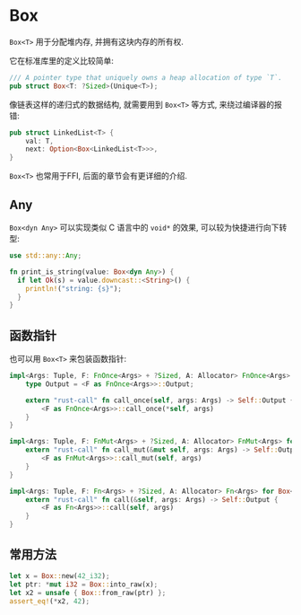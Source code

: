 
# Box

`Box<T>` 用于分配堆内存, 并拥有这块内存的所有权.

它在标准库里的定义比较简单:
```rust
/// A pointer type that uniquely owns a heap allocation of type `T`.
pub struct Box<T: ?Sized>(Unique<T>);
```

像链表这样的递归式的数据结构, 就需要用到 `Box<T>` 等方式, 来绕过编译器的报错:
```rust
pub struct LinkedList<T> {
    val: T,
    next: Option<Box<LinkedList<T>>>,
}
```

`Box<T>` 也常用于FFI, 后面的章节会有更详细的介绍.

## Any
`Box<dyn Any>` 可以实现类似 C 语言中的 `void*` 的效果, 可以较为快捷进行向下转型:

```rust
use std::any::Any;

fn print_is_string(value: Box<dyn Any>) {
  if let Ok(s) = value.downcast::<String>() {
    println!("string: {s}");
  }
}
```

## 函数指针
也可以用 `Box<T>` 来包装函数指针:
```rust
impl<Args: Tuple, F: FnOnce<Args> + ?Sized, A: Allocator> FnOnce<Args> for Box<F, A> {
    type Output = <F as FnOnce<Args>>::Output;

    extern "rust-call" fn call_once(self, args: Args) -> Self::Output {
        <F as FnOnce<Args>>::call_once(*self, args)
    }
}

impl<Args: Tuple, F: FnMut<Args> + ?Sized, A: Allocator> FnMut<Args> for Box<F, A> {
    extern "rust-call" fn call_mut(&mut self, args: Args) -> Self::Output {
        <F as FnMut<Args>>::call_mut(self, args)
    }
}

impl<Args: Tuple, F: Fn<Args> + ?Sized, A: Allocator> Fn<Args> for Box<F, A> {
    extern "rust-call" fn call(&self, args: Args) -> Self::Output {
        <F as Fn<Args>>::call(self, args)
    }
}
```

## 常用方法

```rust
let x = Box::new(42_i32);
let ptr: *mut i32 = Box::into_raw(x);
let x2 = unsafe { Box::from_raw(ptr) };
assert_eq!(*x2, 42);
```